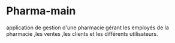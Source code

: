 # Pharma-main
application de gestion d'une pharmacie gérant les employés de la pharmacie ,les ventes ,les clients et les différents utilisateurs.
